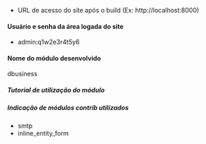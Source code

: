 - URL de acesso do site após o build (Ex: http://localhost:8000)

#### Usuário e senha da área logada do site
- admin:q1w2e3r4t5y6

#### Nome do módulo desenvolvido
dbusiness

##### Tutorial de utilização do módulo

##### Indicação de módulos contrib utilizados
- smtp
- inline_entity_form